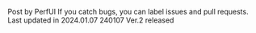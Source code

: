 Post by PerfUI
If you catch bugs, you can label issues and pull requests.
Last updated in 2024.01.07
240107 Ver.2 released 
